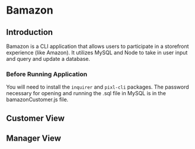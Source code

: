 # Bamazon

## Introduction ##
Bamazon is a CLI application that allows users to participate in a storefront experience (like Amazon).  It utilizes MySQL and Node to take in user input and query and update a database.
### Before Running Application ###
You will need to install the `inquirer` and `pixl-cli` packages.  The password necessary for opening and running the .sql file in MySQL is in the bamazonCustomer.js file.
## Customer View ##
## Manager View ##
